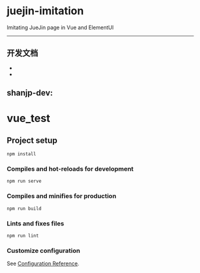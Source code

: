# juejin-imitation

Imitating JueJin page in Vue and ElementUI

---

## 开发文档

- 
- 

## shanjp-dev:

# vue_test

## Project setup
```
npm install
```

### Compiles and hot-reloads for development
```
npm run serve
```

### Compiles and minifies for production
```
npm run build
```

### Lints and fixes files
```
npm run lint
```

### Customize configuration
See [Configuration Reference](https://cli.vuejs.org/config/).

